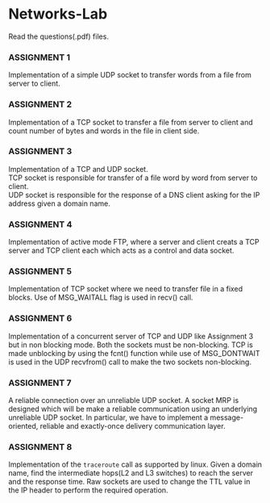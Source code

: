 # Networks-Lab

Read the questions(.pdf) files.

### ASSIGNMENT 1
Implementation of a simple UDP socket to transfer words from a file from server to client.


### ASSIGNMENT 2
Implementation of a TCP socket to transfer a file from server to client and count number of bytes and words in the file in client side.


### ASSIGNMENT 3
Implementation of a TCP and UDP socket.  
TCP socket is responsible for transfer of a file word by word from server to client.  
UDP socket is responsible for the response of a DNS client asking for the IP address given a domain name.


### ASSIGNMENT 4
Implementation of active mode FTP, where a server and client creats a TCP server and TCP client each which acts as a control and data socket.


### ASSIGNMENT 5
Implementation of TCP socket where we need to transfer file in a fixed blocks. Use of MSG_WAITALL flag is used in recv() call.


### ASSIGNMENT 6
Implementation of a concurrent server of TCP and UDP like Assignment 3 but in non blocking mode. Both the sockets must be non-blocking. TCP is made unblocking by using the fcnt() function while use of MSG_DONTWAIT is used in the UDP recvfrom() call to make the two sockets non-blocking.


### ASSIGNMENT 7
A reliable connection over an unreliable UDP socket. A socket MRP is designed which will be make a reliable communication using an underlying unreliable UDP socket. In particular, we have to implement a message-oriented, reliable and exactly-once delivery communication layer.


### ASSIGNMENT 8
Implementation of the `traceroute` call as supported by linux. Given a domain name, find the intermediate hops(L2 and L3 switches) to reach the server and the response time. Raw sockets are used to change the TTL value in the IP header to perform the required operation.
